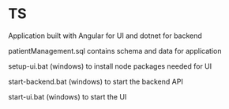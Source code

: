 # TS

Application built with Angular for UI and dotnet for backend

patientManagement.sql contains schema and data for application

setup-ui.bat (windows) to install node packages needed for UI

start-backend.bat (windows) to start the backend API

start-ui.bat (windows) to start the UI
